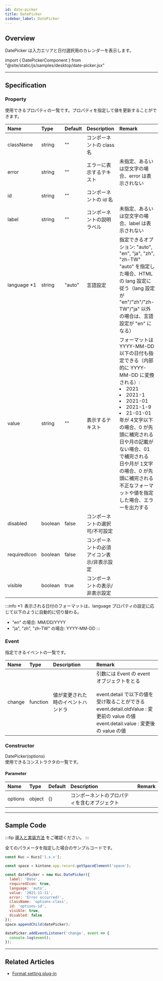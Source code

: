 ```yaml
---
id: date-picker
title: DatePicker
sidebar_label: DatePicker
---
```


## Overview

DatePicker は入力エリアと日付選択用のカレンダーを表示します。

import { DatePickerComponent } from "@site/static/js/samples/desktop/date-picker.jsx"

<DatePickerComponent />

---

## Specification

### Property

使用できるプロパティの一覧です。プロパティを指定して値を更新することができます。

| Name | Type | Default | Description | Remark |
| :--- | :--- | :--- | :--- | :--- |
| className | string | ""  | コンポーネントの class 名 | |
| error | string | ""  | エラーに表示するテキスト | 未指定、あるいは空文字の場合、error は表示されない |
| id | string | ""  | コンポーネントの id 名 | |
| label | string | ""  | コンポーネントの説明ラベル | 未指定、あるいは空文字の場合、label は表示されない |
| language *1 | string | "auto"  | 言語設定 | 指定できるオプション: "auto", "en", "ja", "zh", "zh-TW"<br/>"auto" を指定した場合、HTML の lang 設定に従う（lang 設定が "en"/"zh"/"zh-TW"/"ja" 以外の場合は、言語設定が "en" になる） |
| value | string | ""  | 表示するテキスト | フォーマットは YYYY-MM-DD<br/>以下の日付も指定できる（内部的に YYYY-MM-DD に変換される）:<li>2021</li><li>2021-1</li><li>2021-01</li><li>2021-1-9</li><li>21-01-01</li>年が 4文字以下の場合、0 が先頭に補完される<br/>日や月の記載がない場合、01 で補完される<br/>日や月が 1文字の場合、0 が先頭に補完される<br/>不正なフォーマットや値を指定した場合、エラーを出力する |
| disabled | boolean | false | コンポーネントの選択可/不可設定 | |
| requiredIcon | boolean | false | コンポーネントの必須アイコン表示/非表示設定 | |
| visible | boolean | true | コンポーネントの表示/非表示設定 | |

:::info
*1: 表示される日付のフォーマットは、language プロパティの設定に応じて以下のように自動的に切り替わる。
 - "en" の場合: MM/DD/YYYY
 - "ja", "zh", "zh-TW" の場合: YYYY-MM-DD
:::

### Event

指定できるイベントの一覧です。

| Name | Type | Description | Remark |
| :--- | :--- | :--- | :--- |
| change | function | 値が変更された時のイベントハンドラ | 引数には Event の event オブジェクトをとる<br/><br/>event.detail で以下の値を受け取ることができる<br/>event.detail.oldValue : 変更前の value の値<br/>event.detail.value : 変更後の value の値 |

### Constructor

DatePicker(options)<br/>
使用できるコンストラクタの一覧です。

#### Parameter
| Name | Type | Default | Description | Remark |
| :--- | :--- | :--- | :--- | :--- |
| options  | object | \{\} | コンポーネントのプロパティを含むオブジェクト |  |

---
## Sample Code

:::tip
[導入と実装方法](../../getting-started/quick-start.md#導入と実装方法) をご確認ください。
:::

全てのパラメータを指定した場合のサンプルコードです。

```javascript
const Kuc = Kucs['1.x.x'];

const space = kintone.app.record.getSpaceElement('space');

const datePicker = new Kuc.DatePicker({
  label: 'Date',
  requiredIcon: true,
  language: 'auto',
  value: '2021-11-11',
  error: 'Error occurred!',
  className: 'options-class',
  id: 'options-id',
  visible: true,
  disabled: false
});
space.appendChild(datePicker);

datePicker.addEventListener('change', event => {
  console.log(event);
});
```

---

## Related Articles

- [Format setting plug-in](../../guides/format-setting-plugin.md)
